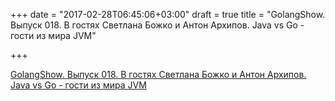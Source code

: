 +++
date = "2017-02-28T06:45:06+03:00"
draft = true
title = "GolangShow. Выпуск 018. В гостях Светлана Божко и Антон Архипов. Java vs Go - гости из мира JVM"

+++

<p><a href="http://golangshow.com/episode/2015/09-16-018/">GolangShow. Выпуск 018. В гостях Светлана Божко и Антон Архипов. Java vs Go - гости из мира JVM</a></p>
